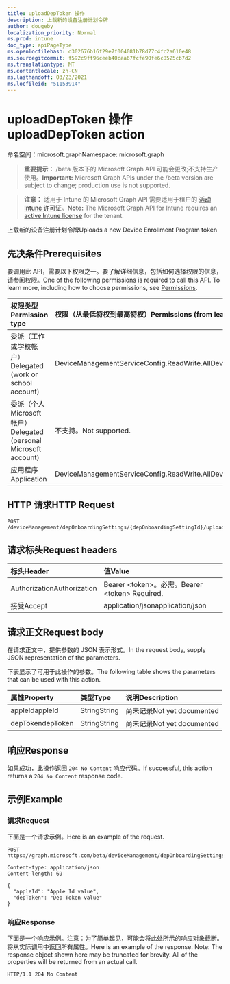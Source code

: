 ```yaml
---
title: uploadDepToken 操作
description: 上载新的设备注册计划令牌
author: dougeby
localization_priority: Normal
ms.prod: intune
doc_type: apiPageType
ms.openlocfilehash: d302676b16f29e7f004081b78d77c4fc2a610e48
ms.sourcegitcommit: f592c9ff96ceeb40caa67fcfe90fe6c8525cb7d2
ms.translationtype: MT
ms.contentlocale: zh-CN
ms.lasthandoff: 03/23/2021
ms.locfileid: "51153914"
---
```

# <a name="uploaddeptoken-action"></a><span data-ttu-id="7415c-103">uploadDepToken 操作</span><span class="sxs-lookup"><span data-stu-id="7415c-103">uploadDepToken action</span></span>

<span data-ttu-id="7415c-104">命名空间：microsoft.graph</span><span class="sxs-lookup"><span data-stu-id="7415c-104">Namespace: microsoft.graph</span></span>

> <span data-ttu-id="7415c-105">**重要提示：** /beta 版本下的 Microsoft Graph API 可能会更改;不支持生产使用。</span><span class="sxs-lookup"><span data-stu-id="7415c-105">**Important:** Microsoft Graph APIs under the /beta version are subject to change; production use is not supported.</span></span>

> <span data-ttu-id="7415c-106">**注意：** 适用于 Intune 的 Microsoft Graph API 需要适用于租户的 [活动 Intune 许可证](https://go.microsoft.com/fwlink/?linkid=839381)。</span><span class="sxs-lookup"><span data-stu-id="7415c-106">**Note:** The Microsoft Graph API for Intune requires an [active Intune license](https://go.microsoft.com/fwlink/?linkid=839381) for the tenant.</span></span>

<span data-ttu-id="7415c-107">上载新的设备注册计划令牌</span><span class="sxs-lookup"><span data-stu-id="7415c-107">Uploads a new Device Enrollment Program token</span></span>

## <a name="prerequisites"></a><span data-ttu-id="7415c-108">先决条件</span><span class="sxs-lookup"><span data-stu-id="7415c-108">Prerequisites</span></span>
<span data-ttu-id="7415c-p101">要调用此 API，需要以下权限之一。要了解详细信息，包括如何选择权限的信息，请参阅[权限](/graph/permissions-reference)。</span><span class="sxs-lookup"><span data-stu-id="7415c-p101">One of the following permissions is required to call this API. To learn more, including how to choose permissions, see [Permissions](/graph/permissions-reference).</span></span>

|<span data-ttu-id="7415c-111">权限类型</span><span class="sxs-lookup"><span data-stu-id="7415c-111">Permission type</span></span>|<span data-ttu-id="7415c-112">权限（从最低特权到最高特权）</span><span class="sxs-lookup"><span data-stu-id="7415c-112">Permissions (from least to most privileged)</span></span>|
|:---|:---|
|<span data-ttu-id="7415c-113">委派（工作或学校帐户）</span><span class="sxs-lookup"><span data-stu-id="7415c-113">Delegated (work or school account)</span></span>|<span data-ttu-id="7415c-114">DeviceManagementServiceConfig.ReadWrite.All</span><span class="sxs-lookup"><span data-stu-id="7415c-114">DeviceManagementServiceConfig.ReadWrite.All</span></span>|
|<span data-ttu-id="7415c-115">委派（个人 Microsoft 帐户）</span><span class="sxs-lookup"><span data-stu-id="7415c-115">Delegated (personal Microsoft account)</span></span>|<span data-ttu-id="7415c-116">不支持。</span><span class="sxs-lookup"><span data-stu-id="7415c-116">Not supported.</span></span>|
|<span data-ttu-id="7415c-117">应用程序</span><span class="sxs-lookup"><span data-stu-id="7415c-117">Application</span></span>|<span data-ttu-id="7415c-118">DeviceManagementServiceConfig.ReadWrite.All</span><span class="sxs-lookup"><span data-stu-id="7415c-118">DeviceManagementServiceConfig.ReadWrite.All</span></span>|

## <a name="http-request"></a><span data-ttu-id="7415c-119">HTTP 请求</span><span class="sxs-lookup"><span data-stu-id="7415c-119">HTTP Request</span></span>
<!-- {
  "blockType": "ignored"
}
-->
``` http
POST /deviceManagement/depOnboardingSettings/{depOnboardingSettingId}/uploadDepToken
```

## <a name="request-headers"></a><span data-ttu-id="7415c-120">请求标头</span><span class="sxs-lookup"><span data-stu-id="7415c-120">Request headers</span></span>
|<span data-ttu-id="7415c-121">标头</span><span class="sxs-lookup"><span data-stu-id="7415c-121">Header</span></span>|<span data-ttu-id="7415c-122">值</span><span class="sxs-lookup"><span data-stu-id="7415c-122">Value</span></span>|
|:---|:---|
|<span data-ttu-id="7415c-123">Authorization</span><span class="sxs-lookup"><span data-stu-id="7415c-123">Authorization</span></span>|<span data-ttu-id="7415c-124">Bearer &lt;token&gt;。必需。</span><span class="sxs-lookup"><span data-stu-id="7415c-124">Bearer &lt;token&gt; Required.</span></span>|
|<span data-ttu-id="7415c-125">接受</span><span class="sxs-lookup"><span data-stu-id="7415c-125">Accept</span></span>|<span data-ttu-id="7415c-126">application/json</span><span class="sxs-lookup"><span data-stu-id="7415c-126">application/json</span></span>|

## <a name="request-body"></a><span data-ttu-id="7415c-127">请求正文</span><span class="sxs-lookup"><span data-stu-id="7415c-127">Request body</span></span>
<span data-ttu-id="7415c-128">在请求正文中，提供参数的 JSON 表示形式。</span><span class="sxs-lookup"><span data-stu-id="7415c-128">In the request body, supply JSON representation of the parameters.</span></span>

<span data-ttu-id="7415c-129">下表显示了可用于此操作的参数。</span><span class="sxs-lookup"><span data-stu-id="7415c-129">The following table shows the parameters that can be used with this action.</span></span>

|<span data-ttu-id="7415c-130">属性</span><span class="sxs-lookup"><span data-stu-id="7415c-130">Property</span></span>|<span data-ttu-id="7415c-131">类型</span><span class="sxs-lookup"><span data-stu-id="7415c-131">Type</span></span>|<span data-ttu-id="7415c-132">说明</span><span class="sxs-lookup"><span data-stu-id="7415c-132">Description</span></span>|
|:---|:---|:---|
|<span data-ttu-id="7415c-133">appleId</span><span class="sxs-lookup"><span data-stu-id="7415c-133">appleId</span></span>|<span data-ttu-id="7415c-134">String</span><span class="sxs-lookup"><span data-stu-id="7415c-134">String</span></span>|<span data-ttu-id="7415c-135">尚未记录</span><span class="sxs-lookup"><span data-stu-id="7415c-135">Not yet documented</span></span>|
|<span data-ttu-id="7415c-136">depToken</span><span class="sxs-lookup"><span data-stu-id="7415c-136">depToken</span></span>|<span data-ttu-id="7415c-137">String</span><span class="sxs-lookup"><span data-stu-id="7415c-137">String</span></span>|<span data-ttu-id="7415c-138">尚未记录</span><span class="sxs-lookup"><span data-stu-id="7415c-138">Not yet documented</span></span>|



## <a name="response"></a><span data-ttu-id="7415c-139">响应</span><span class="sxs-lookup"><span data-stu-id="7415c-139">Response</span></span>
<span data-ttu-id="7415c-140">如果成功，此操作返回 `204 No Content` 响应代码。</span><span class="sxs-lookup"><span data-stu-id="7415c-140">If successful, this action returns a `204 No Content` response code.</span></span>

## <a name="example"></a><span data-ttu-id="7415c-141">示例</span><span class="sxs-lookup"><span data-stu-id="7415c-141">Example</span></span>

### <a name="request"></a><span data-ttu-id="7415c-142">请求</span><span class="sxs-lookup"><span data-stu-id="7415c-142">Request</span></span>
<span data-ttu-id="7415c-143">下面是一个请求示例。</span><span class="sxs-lookup"><span data-stu-id="7415c-143">Here is an example of the request.</span></span>
``` http
POST https://graph.microsoft.com/beta/deviceManagement/depOnboardingSettings/{depOnboardingSettingId}/uploadDepToken

Content-type: application/json
Content-length: 69

{
  "appleId": "Apple Id value",
  "depToken": "Dep Token value"
}
```

### <a name="response"></a><span data-ttu-id="7415c-144">响应</span><span class="sxs-lookup"><span data-stu-id="7415c-144">Response</span></span>
<span data-ttu-id="7415c-p102">下面是一个响应示例。注意：为了简单起见，可能会将此处所示的响应对象截断。将从实际调用中返回所有属性。</span><span class="sxs-lookup"><span data-stu-id="7415c-p102">Here is an example of the response. Note: The response object shown here may be truncated for brevity. All of the properties will be returned from an actual call.</span></span>
``` http
HTTP/1.1 204 No Content
```




